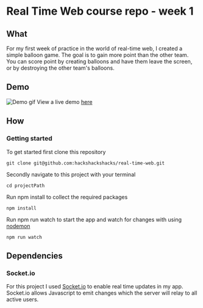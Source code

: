 # Real Time Web course repo - week 1
## What
For my first week of practice in the world of real-time web, I created a simple balloon game. The goal is to gain more point than the other team. You can score point by creating balloons and have them leave the screen, or by destroying the other team's balloons.

## Demo
![Demo gif](https://github.com/hackshackshacks/real-time-web/blob/master/readme_images/demo.gif?raw=true)
View a live  demo [here](https://ballonnen.herokuapp.com/)

## How
### Getting started
To get started first clone this repository

`git clone git@github.com:hackshackshacks/real-time-web.git`

Secondly navigate to this project with your terminal

` cd projectPath `

Run npm install to collect the required packages

`npm install`

Run npm run watch to start the app and watch for changes with using [nodemon](https://www.npmjs.com/package/nodemon)

`npm run watch`

## Dependencies
### Socket.io
For this project I used [Socket.io](https://socket.io/) to enable real time updates in my app. Socket.io allows Javascript to emit changes which the server will relay to all active users.
